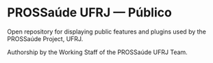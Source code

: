 # PROSSaúde UFRJ — Público

Open repository for displaying public features and plugins used by the PROSSaúde Project, UFRJ.

Authorship by the Working Staff of the PROSSaúde UFRJ Team.
